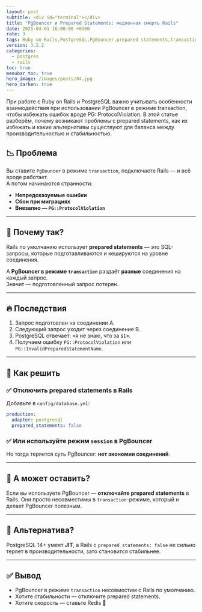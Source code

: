 ```yaml
---
layout: post
subtitle: <div id="terminal"></div>
title: "PgBouncer и Prepared Statements: медленная смерть Rails"
date: 2025-04-01 16:00:00 +0300
rate: 3
tags: Ruby on Rails,PostgreSQL,PgBouncer,prepared statements,transaction mode,performance
version: 3.2.2
categories:
  - postgres
  - rails
toc: true
menubar_toc: true
hero_image: /images/posts/84.jpg
hero_darken: true
---
```

При работе с Ruby on Rails и PostgreSQL важно учитывать особенности взаимодействия при использовании PgBouncer в режиме transaction, чтобы избежать ошибок вроде PG::ProtocolViolation. В этой статье разберём, почему возникают проблемы с prepared statements, как их избежать и какие альтернативы существуют для баланса между производительностью и стабильностью.

## 📉 Проблема

Вы ставите `PgBouncer` в режиме `transaction`, подключаете Rails — и всё вроде работает.  
А потом начинаются странности:

- **Непредсказуемые ошибки**
- **Сбои при миграциях**
- **Внезапно — `PG::ProtocolViolation`**

---

## 🧠 Почему так?

Rails по умолчанию использует **prepared statements** — это SQL-запросы, которые подготавливаются и кешируются на уровне соединения.

А **PgBouncer в режиме `transaction`** раздаёт **разные** соединения на каждый запрос.  
Значит — подготовленный запрос потерян.

---

## 🔥 Последствия

1. Запрос подготовлен на соединении A.
2. Следующий запрос уходит через соединение B.
3. PostgreSQL отвечает: «я не знаю, что за `$1`».
4. Получаем ошибку `PG::ProtocolViolation` или `PG::InvalidPreparedStatementName`.

---

## 🔧 Как решить

### ✅ Отключить prepared statements в Rails

Добавьте в `config/database.yml`:

```yaml
production:
  adapter: postgresql
  prepared_statements: false
````

### ✅ Или используйте режим `session` в PgBouncer

Но тогда теряется суть PgBouncer: **нет экономии соединений**.

---

## 🤔 А может оставить?

Если вы используете PgBouncer — **отключайте prepared statements** в Rails.
Они просто несовместимы в `transaction`-режиме, который и делает PgBouncer полезным.

---

## 🧩 Альтернатива?

PostgreSQL 14+ умеет **JIT**, а Rails с `prepared_statements: false` не сильно теряет в производительности, зато становится стабильнее.

---

## ✅ Вывод

* PgBouncer в режиме `transaction` несовместим с Rails по умолчанию.
* Хотите стабильности — отключите prepared statements.
* Хотите скорость — ставьте Redis 🫣
